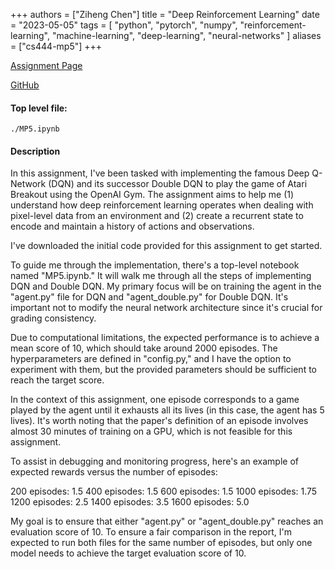 +++
authors = ["Ziheng Chen"]
title = "Deep Reinforcement Learning"
date = "2023-05-05"
tags = [
    "python", "pytorch", "numpy", "reinforcement-learning", "machine-learning", "deep-learning", "neural-networks"
]
aliases = ["cs444-mp5"]
+++

[Assignment Page](https://slazebni.cs.illinois.edu/spring23/assignment5.html)

[GitHub](https://github.com/JackZihengChen/CS444-Deep-Learning/tree/main/assignment5%20-%20Deep%20Reinforcement%20Learning)

#### Top level file:
`./MP5.ipynb`

#### Description
In this assignment, I've been tasked with implementing the famous Deep Q-Network (DQN) and its successor Double DQN to play the game of Atari Breakout using the OpenAI Gym. The assignment aims to help me (1) understand how deep reinforcement learning operates when dealing with pixel-level data from an environment and (2) create a recurrent state to encode and maintain a history of actions and observations.

I've downloaded the initial code provided for this assignment to get started.

To guide me through the implementation, there's a top-level notebook named "MP5.ipynb." It will walk me through all the steps of implementing DQN and Double DQN. My primary focus will be on training the agent in the "agent.py" file for DQN and "agent_double.py" for Double DQN. It's important not to modify the neural network architecture since it's crucial for grading consistency.

Due to computational limitations, the expected performance is to achieve a mean score of 10, which should take around 2000 episodes. The hyperparameters are defined in "config.py," and I have the option to experiment with them, but the provided parameters should be sufficient to reach the target score.

In the context of this assignment, one episode corresponds to a game played by the agent until it exhausts all its lives (in this case, the agent has 5 lives). It's worth noting that the paper's definition of an episode involves almost 30 minutes of training on a GPU, which is not feasible for this assignment.

To assist in debugging and monitoring progress, here's an example of expected rewards versus the number of episodes:

200 episodes: 1.5
400 episodes: 1.5
600 episodes: 1.5
1000 episodes: 1.75
1200 episodes: 2.5
1400 episodes: 3.5
1600 episodes: 5.0

My goal is to ensure that either "agent.py" or "agent_double.py" reaches an evaluation score of 10. To ensure a fair comparison in the report, I'm expected to run both files for the same number of episodes, but only one model needs to achieve the target evaluation score of 10.


